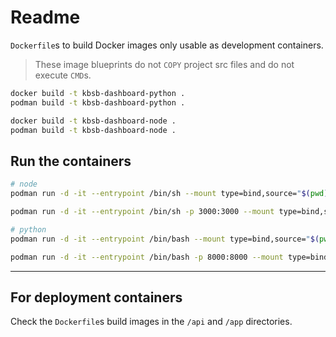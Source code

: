 # Readme

`Dockerfile`s to build Docker images only usable as development containers.

> These image blueprints do not `COPY` project src files and do not execute `CMD`s.

```sh
docker build -t kbsb-dashboard-python .
podman build -t kbsb-dashboard-python .

docker build -t kbsb-dashboard-node .
podman build -t kbsb-dashboard-node .
```

## Run the containers

```sh
# node
podman run -d -it --entrypoint /bin/sh --mount type=bind,source="$(pwd)",target=/src kbsb-dashboard-node

podman run -d -it --entrypoint /bin/sh -p 3000:3000 --mount type=bind,source="$(pwd)",target=/src kbsb-dashboard-node

# python
podman run -d -it --entrypoint /bin/bash --mount type=bind,source="$(pwd)",target=/src kbsb-dashboard-python

podman run -d -it --entrypoint /bin/bash -p 8000:8000 --mount type=bind,source="$(pwd)",target=/src kbsb-dashboard-python
```

-----------------------------------------------------------

## For deployment containers

Check the `Dockerfile`s build images in the `/api` and `/app` directories.
